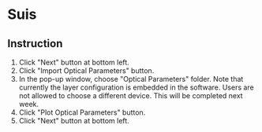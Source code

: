 # Suis
## Instruction

1. Click "Next" button at bottom left.
2. Click "Import Optical Parameters" button.
3. In the pop-up window, choose "Optical Parameters" folder. Note that currently the layer configuration is embedded in the software. Users are not allowed to choose a different device. This will be completed next week.
4. Click "Plot Optical Parameters" button.
5. Click "Next" button at bottom left.

